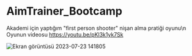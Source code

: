# AimTrainer_Bootcamp
Akademi için yaptığım "first person shooter" nişan alma pratiği oyunu\n
Oyunun videosu
https://youtu.be/pKl3k1yk7Sk


![Ekran görüntüsü 2023-07-23 141805](https://github.com/emixalev/AimTrainer_Bootcamp/assets/63815900/86135361-40c4-4894-beb9-9a6b3f862c33)

